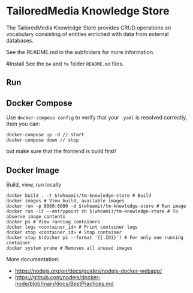 # TailoredMedia Knowledge Store

The TailoredMedia Knowledge Store provides CRUD operations on vocabulary consisting of entities enriched with data from external databases.

See the README.md in the subfolders for more information.

#Install
See the `be` and `fe` folder `README.md` files.

## Run

## Docker Compose
Use `docker-compose config` to verify that your `.yaml` is resolved correctly, then you can:

```shell 
docker-compose up -d // start
docker-compose down // stop
```
but make sure that the frontend is build first!

## Docker Image

Build, view, run locally

```shell
docker build . -t $(whoami)/tm-knowledge-store # Build
docker images # View build, available images
docker run -p 8080:8080 -d $(whoami)/tm-knowledge-store # Run image
docker run -it --entrypoint sh $(whoami)/tm-knowledge-store # To observe image contents
docker ps # View running containers
docker logs <container_id> # Print container logs
docker stop <container_id> # Stop container
docker stop $(docker ps --format '{{.ID}}') # For only one running container
docker system prune # Removes all unused images
```

More documentation:

* https://nodejs.org/en/docs/guides/nodejs-docker-webapp/
* https://github.com/nodejs/docker-node/blob/main/docs/BestPractices.md
